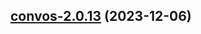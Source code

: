 

## [convos-2.0.13](https://github.com/truecharts/charts/compare/convos-2.0.12...convos-2.0.13) (2023-12-06)

